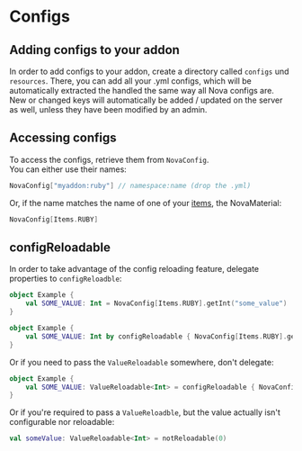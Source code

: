 # Configs

## Adding configs to your addon
In order to add configs to your addon, create a directory called `configs` und `resources`. There, you can add all
your .yml configs, which will be automatically extracted the handled the same way all Nova configs are.  
New or changed keys will automatically be added / updated on the server as well, unless they have been modified by an admin.

## Accessing configs
To access the configs, retrieve them from `NovaConfig`.  
You can either use their names:
```kotlin
NovaConfig["myaddon:ruby"] // namespace:name (drop the .yml)
```
Or, if the name matches the name of one of your [items](items/registering-materials.md), the NovaMaterial:
```kotlin
NovaConfig[Items.RUBY]
```

## configReloadable
In order to take advantage of the config reloading feature, delegate properties to `configReloadble`:

```kotlin title="Don't do this"
object Example {
    val SOME_VALUE: Int = NovaConfig[Items.RUBY].getInt("some_value")
}
```

```kotlin title="Do this"
object Example {
    val SOME_VALUE: Int by configReloadable { NovaConfig[Items.RUBY].getInt("some_value") }
}
```

Or if you need to pass the `ValueReloadable` somewhere, don't delegate:

```kotlin
object Example {
    val SOME_VALUE: ValueReloadable<Int> = configReloadable { NovaConfig[Items.RUBY].getInt("some_value") }
}
```

Or if you're required to pass a `ValueReloadble`, but the value actually isn't configurable nor reloadable:

```kotlin
val someValue: ValueReloadable<Int> = notReloadable(0)
```